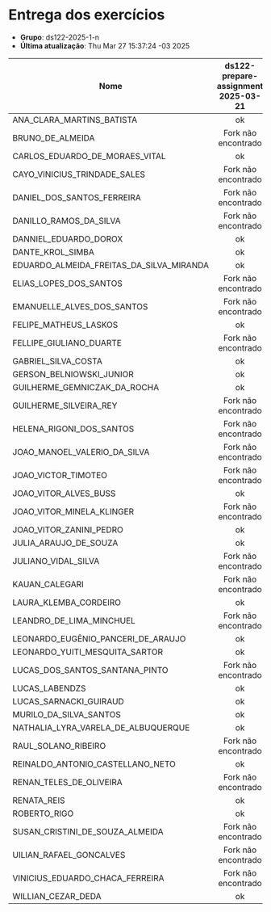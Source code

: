# Entrega dos exercícios

- **Grupo**: ds122-2025-1-n
- **Última atualização**: Thu Mar 27 15:37:24 -03 2025

|Nome| ds122-prepare-assignment<br>2025-03-21|
|----| :---:|
|ANA_CLARA_MARTINS_BATISTA|  ok |
|BRUNO_DE_ALMEIDA|  Fork não encontrado |
|CARLOS_EDUARDO_DE_MORAES_VITAL|  ok |
|CAYO_VINICIUS_TRINDADE_SALES|  Fork não encontrado |
|DANIEL_DOS_SANTOS_FERREIRA|  Fork não encontrado |
|DANILLO_RAMOS_DA_SILVA|  Fork não encontrado |
|DANNIEL_EDUARDO_DOROX|  ok |
|DANTE_KROL_SIMBA|  ok |
|EDUARDO_ALMEIDA_FREITAS_DA_SILVA_MIRANDA|  ok |
|ELIAS_LOPES_DOS_SANTOS|  Fork não encontrado |
|EMANUELLE_ALVES_DOS_SANTOS|  Fork não encontrado |
|FELIPE_MATHEUS_LASKOS|  ok |
|FELLIPE_GIULIANO_DUARTE|  Fork não encontrado |
|GABRIEL_SILVA_COSTA|  ok |
|GERSON_BELNIOWSKI_JUNIOR|  ok |
|GUILHERME_GEMNICZAK_DA_ROCHA|  ok |
|GUILHERME_SILVEIRA_REY|  Fork não encontrado |
|HELENA_RIGONI_DOS_SANTOS|  Fork não encontrado |
|JOAO_MANOEL_VALERIO_DA_SILVA|  Fork não encontrado |
|JOAO_VICTOR_TIMOTEO|  Fork não encontrado |
|JOAO_VITOR_ALVES_BUSS|  ok |
|JOAO_VITOR_MINELA_KLINGER|  Fork não encontrado |
|JOAO_VITOR_ZANINI_PEDRO|  ok |
|JULIA_ARAUJO_DE_SOUZA|  ok |
|JULIANO_VIDAL_SILVA|  Fork não encontrado |
|KAUAN_CALEGARI|  Fork não encontrado |
|LAURA_KLEMBA_CORDEIRO|  ok |
|LEANDRO_DE_LIMA_MINCHUEL|  Fork não encontrado |
|LEONARDO_EUGÊNIO_PANCERI_DE_ARAUJO|  ok |
|LEONARDO_YUITI_MESQUITA_SARTOR|  ok |
|LUCAS_DOS_SANTOS_SANTANA_PINTO|  Fork não encontrado |
|LUCAS_LABENDZS|  ok |
|LUCAS_SARNACKI_GUIRAUD|  ok |
|MURILO_DA_SILVA_SANTOS|  ok |
|NATHALIA_LYRA_VARELA_DE_ALBUQUERQUE|  ok |
|RAUL_SOLANO_RIBEIRO|  Fork não encontrado |
|REINALDO_ANTONIO_CASTELLANO_NETO|  ok |
|RENAN_TELES_DE_OLIVEIRA|  Fork não encontrado |
|RENATA_REIS|  ok |
|ROBERTO_RIGO|  ok |
|SUSAN_CRISTINI_DE_SOUZA_ALMEIDA|  Fork não encontrado |
|UILIAN_RAFAEL_GONCALVES|  Fork não encontrado |
|VINICIUS_EDUARDO_CHACA_FERREIRA|  Fork não encontrado |
|WILLIAN_CEZAR_DEDA|  ok |
